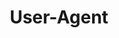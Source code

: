 ---
layout: tag-list
type: tag
title: User-Agent
slug: User-Agent
category: HTB
sidebar: false
description: >
    
---